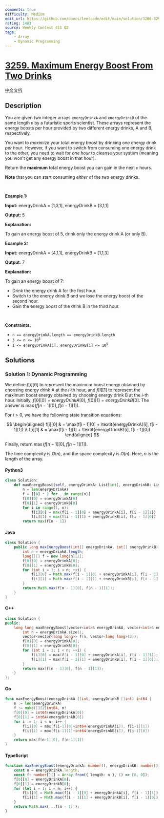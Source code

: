 ```yaml
---
comments: true
difficulty: Medium
edit_url: https://github.com/doocs/leetcode/edit/main/solution/3200-3299/3259.Maximum%20Energy%20Boost%20From%20Two%20Drinks/README_EN.md
rating: 1483
source: Weekly Contest 411 Q2
tags:
    - Array
    - Dynamic Programming
---
```


<!-- problem:start -->

# [3259. Maximum Energy Boost From Two Drinks](https://leetcode.com/problems/maximum-energy-boost-from-two-drinks)

[中文文档](/solution/3200-3299/3259.Maximum%20Energy%20Boost%20From%20Two%20Drinks/README.md)

## Description

<!-- description:start -->

<p>You are given two integer arrays <code>energyDrinkA</code> and <code>energyDrinkB</code> of the same length <code>n</code> by a futuristic sports scientist. These arrays represent the energy boosts per hour provided by two different energy drinks, A and B, respectively.</p>

<p>You want to <em>maximize</em> your total energy boost by drinking one energy drink <em>per hour</em>. However, if you want to switch from consuming one energy drink to the other, you need to wait for <em>one hour</em> to cleanse your system (meaning you won&#39;t get any energy boost in that hour).</p>

<p>Return the <strong>maximum</strong> total energy boost you can gain in the next <code>n</code> hours.</p>

<p><strong>Note</strong> that you can start consuming <em>either</em> of the two energy drinks.</p>

<p>&nbsp;</p>
<p><strong class="example">Example 1:</strong></p>

<div class="example-block">
<p><strong>Input:</strong> energyDrinkA<span class="example-io"> = [1,3,1], </span>energyDrinkB<span class="example-io"> = [3,1,1]</span></p>

<p><strong>Output:</strong> <span class="example-io">5</span></p>

<p><strong>Explanation:</strong></p>

<p>To gain an energy boost of 5, drink only the energy drink A (or only B).</p>
</div>

<p><strong class="example">Example 2:</strong></p>

<div class="example-block">
<p><strong>Input:</strong> energyDrinkA<span class="example-io"> = [4,1,1], </span>energyDrinkB<span class="example-io"> = [1,1,3]</span></p>

<p><strong>Output:</strong> <span class="example-io">7</span></p>

<p><strong>Explanation:</strong></p>

<p>To gain an energy boost of 7:</p>

<ul>
	<li>Drink the energy drink A for the first hour.</li>
	<li>Switch to the energy drink B and we lose the energy boost of the second hour.</li>
	<li>Gain the energy boost of the drink B in the third hour.</li>
</ul>
</div>

<p>&nbsp;</p>
<p><strong>Constraints:</strong></p>

<ul>
	<li><code>n == energyDrinkA.length == energyDrinkB.length</code></li>
	<li><code>3 &lt;= n &lt;= 10<sup>5</sup></code></li>
	<li><code>1 &lt;= energyDrinkA[i], energyDrinkB[i] &lt;= 10<sup>5</sup></code></li>
</ul>

<!-- description:end -->

## Solutions

<!-- solution:start -->

### Solution 1: Dynamic Programming

We define $f[i][0]$ to represent the maximum boost energy obtained by choosing energy drink A at the $i$-th hour, and $f[i][1]$ to represent the maximum boost energy obtained by choosing energy drink B at the $i$-th hour. Initially, $f[0][0] = \textit{energyDrinkA}[0]$, $f[0][1] = \textit{energyDrinkB}[0]$. The answer is $\max(f[n - 1][0], f[n - 1][1])$.

For $i > 0$, we have the following state transition equations:

$$
\begin{aligned}
f[i][0] & = \max(f[i - 1][0] + \textit{energyDrinkA}[i], f[i - 1][1]) \\
f[i][1] & = \max(f[i - 1][1] + \textit{energyDrinkB}[i], f[i - 1][0])
\end{aligned}
$$

Finally, return $\max(f[n - 1][0], f[n - 1][1])$.

The time complexity is $O(n)$, and the space complexity is $O(n)$. Here, $n$ is the length of the array.

<!-- tabs:start -->

#### Python3

```python
class Solution:
    def maxEnergyBoost(self, energyDrinkA: List[int], energyDrinkB: List[int]) -> int:
        n = len(energyDrinkA)
        f = [[0] * 2 for _ in range(n)]
        f[0][0] = energyDrinkA[0]
        f[0][1] = energyDrinkB[0]
        for i in range(1, n):
            f[i][0] = max(f[i - 1][0] + energyDrinkA[i], f[i - 1][1])
            f[i][1] = max(f[i - 1][1] + energyDrinkB[i], f[i - 1][0])
        return max(f[n - 1])
```

#### Java

```java
class Solution {
    public long maxEnergyBoost(int[] energyDrinkA, int[] energyDrinkB) {
        int n = energyDrinkA.length;
        long[][] f = new long[n][2];
        f[0][0] = energyDrinkA[0];
        f[0][1] = energyDrinkB[0];
        for (int i = 1; i < n; ++i) {
            f[i][0] = Math.max(f[i - 1][0] + energyDrinkA[i], f[i - 1][1]);
            f[i][1] = Math.max(f[i - 1][1] + energyDrinkB[i], f[i - 1][0]);
        }
        return Math.max(f[n - 1][0], f[n - 1][1]);
    }
}
```

#### C++

```cpp
class Solution {
public:
    long long maxEnergyBoost(vector<int>& energyDrinkA, vector<int>& energyDrinkB) {
        int n = energyDrinkA.size();
        vector<vector<long long>> f(n, vector<long long>(2));
        f[0][0] = energyDrinkA[0];
        f[0][1] = energyDrinkB[0];
        for (int i = 1; i < n; ++i) {
            f[i][0] = max(f[i - 1][0] + energyDrinkA[i], f[i - 1][1]);
            f[i][1] = max(f[i - 1][1] + energyDrinkB[i], f[i - 1][0]);
        }
        return max(f[n - 1][0], f[n - 1][1]);
    }
};
```

#### Go

```go
func maxEnergyBoost(energyDrinkA []int, energyDrinkB []int) int64 {
	n := len(energyDrinkA)
	f := make([][2]int64, n)
	f[0][0] = int64(energyDrinkA[0])
	f[0][1] = int64(energyDrinkB[0])
	for i := 1; i < n; i++ {
		f[i][0] = max(f[i-1][0]+int64(energyDrinkA[i]), f[i-1][1])
		f[i][1] = max(f[i-1][1]+int64(energyDrinkB[i]), f[i-1][0])
	}
	return max(f[n-1][0], f[n-1][1])
}
```

#### TypeScript

```ts
function maxEnergyBoost(energyDrinkA: number[], energyDrinkB: number[]): number {
    const n = energyDrinkA.length;
    const f: number[][] = Array.from({ length: n }, () => [0, 0]);
    f[0][0] = energyDrinkA[0];
    f[0][1] = energyDrinkB[0];
    for (let i = 1; i < n; i++) {
        f[i][0] = Math.max(f[i - 1][0] + energyDrinkA[i], f[i - 1][1]);
        f[i][1] = Math.max(f[i - 1][1] + energyDrinkB[i], f[i - 1][0]);
    }
    return Math.max(...f[n - 1]!);
}
```

<!-- tabs:end -->

<!-- solution:end -->

<!-- problem:end -->
